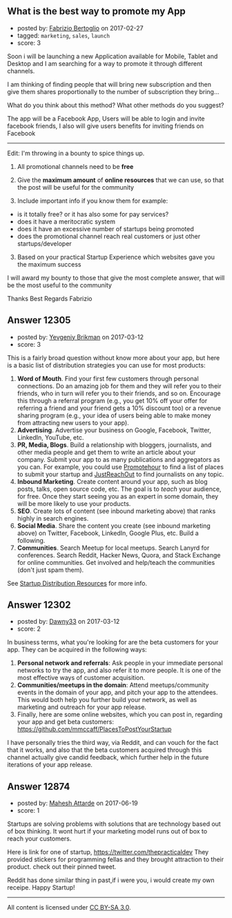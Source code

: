 ## What is the best way to promote my App

- posted by: [Fabrizio Bertoglio](https://stackexchange.com/users/9849224/fabrizio-bertoglio) on 2017-02-27
- tagged: `marketing`, `sales`, `launch`
- score: 3

Soon i will be launching a new Application available for Mobile, Tablet and Desktop and I am searching for a way to promote it through different channels.

I am thinking of finding people that will bring new subscription and then give them shares proportionally to the number of subscription they bring...

What do you think about this method? What other methods do you suggest?

The app will be a Facebook App, Users will be able to login and invite facebook friends, I also will give users benefits for inviting friends on Facebook

---

Edit: I'm throwing in a bounty to spice things up.

1. All promotional channels need to be **free**

2. Give the **maximum amount** of **online resources** that we can use, so that the post will be useful for the community

3. Include important info if you know them for example:
- is it totally free? or it has also some for pay services? 
- does it have a meritocratic system
- does it have an excessive number of startups being promoted
- does the promotional channel reach real customers or just other startups/developer

3. Based on your practical Startup Experience which websites gave you the maximum success

I will award my bounty to those that give the most complete answer, that will be the most useful to the community

Thanks
Best Regards
Fabrizio



## Answer 12305

- posted by: [Yevgeniy Brikman](https://stackexchange.com/users/223985/yevgeniy-brikman) on 2017-03-12
- score: 3

This is a fairly broad question without know more about your app, but here is a basic list of distribution strategies you can use for most products:

 1. **Word of Mouth**. Find your first few customers through personal connections. Do an amazing job for them and they will refer you to their friends, who in turn will refer you to their friends, and so on. Encourage this through a referral program (e.g., you get 10% off your offer for referring a friend and your friend gets a 10% discount too) or a revenue sharing program (e.g., your idea of users being able to make money from attracting new users to your app).
 2. **Advertising**. Advertise your business on Google, Facebook, Twitter, LinkedIn, YouTube, etc.
 3. **PR, Media, Blogs**. Build a relationship with bloggers, journalists, and other media people and get them to write an article about your company. Submit your app to as many publications and aggregators as you can. For example, you could use [Promotehour](http://www.promotehour.com/) to find a list of places to submit your startup and [JustReachOut](https://justreachout.io/) to find journalists on any topic.
 4. **Inbound Marketing**. Create content around your app, such as blog posts, talks, open source code, etc. The goal is to *teach* your audience, for free. Once they start seeing you as an expert in some domain, they will be more likely to use your products.
 5. **SEO**. Create lots of content (see inbound marketing above) that ranks highly in search engines. 
 6. **Social Media**. Share the content you create (see inbound marketing above) on Twitter, Facebook, LinkedIn, Google Plus, etc. Build a following.
 7. **Communities**. Search Meetup for local meetups. Search Lanyrd for conferences. Search Reddit, Hacker News, Quora, and Stack Exchange for online communities. Get involved and help/teach the communities (don't just spam them).

See [Startup Distribution Resources](http://www.hello-startup.net/resources/distribution/) for more info.


## Answer 12302

- posted by: [Dawny33](https://stackexchange.com/users/6444670/dawny33) on 2017-03-12
- score: 2

In business terms, what you're looking for are the beta customers for your app. They can be acquired in the following ways:

 1. **Personal network and referrals**: Ask people in your immediate personal networks to try the app, and also refer it to more people. It is one of the most effective ways of customer acquisition.
 2. **Communities/meetups in the domain**: Attend meetups/community events in the domain of your app, and pitch your app to the attendees. This would both help you further build your network, as well as marketing and outreach for your app release.
 3. Finally, here are some online websites, which you can post in, regarding your app and get beta customers: https://github.com/mmccaff/PlacesToPostYourStartup

I have personally tries the third way, via Reddit, and can vouch for the fact that it works, and also that the beta customers acquired through this channel actually give candid feedback, which further help in the future iterations of your app release.


## Answer 12874

- posted by: [Mahesh Attarde](https://stackexchange.com/users/4638292/mahesh-attarde) on 2017-06-19
- score: 1

Startups are solving problems with solutions that are technology based out of box thinking.  It wont  hurt  if your marketing model runs out of box to reach your customers. 

Here is link for  one of startup, https://twitter.com/thepracticaldev
They provided stickers  for programming fellas and they brought  attraction to their product. check out their pinned tweet.

Reddit has done similar thing in past,if i were you, i would create my own receipe. Happy Startup!



---

All content is licensed under [CC BY-SA 3.0](https://creativecommons.org/licenses/by-sa/3.0/).
